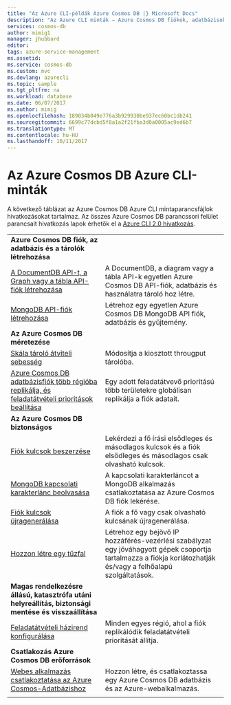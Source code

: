 ```yaml
---
title: "Az Azure CLI-példák Azure Cosmos DB |} Microsoft Docs"
description: "Az Azure CLI minták – Azure Cosmos DB fiókok, adatbázisok, tárolók, régiók és tűzfalak létrehozása és kezelése."
services: cosmos-db
author: mimig1
manager: jhubbard
editor: 
tags: azure-service-management
ms.assetid: 
ms.service: cosmos-db
ms.custom: mvc
ms.devlang: azurecli
ms.topic: sample
ms.tgt_pltfrm: na
ms.workload: database
ms.date: 06/07/2017
ms.author: mimig
ms.openlocfilehash: 189034b049e776a3b929930be937ec60bc1db241
ms.sourcegitcommit: 6699c77dcbd5f8a1a2f21fba3d0a0005ac9ed6b7
ms.translationtype: MT
ms.contentlocale: hu-HU
ms.lasthandoff: 10/11/2017
---
```

# <a name="azure-cli-samples-for-azure-cosmos-db"></a>Az Azure Cosmos DB Azure CLI-minták

A következő táblázat az Azure Cosmos DB Azure CLI mintaparancsfájlok hivatkozásokat tartalmaz. Az összes Azure Cosmos DB parancssori felület parancsait hivatkozás lapok érhetők el a [Azure CLI 2.0 hivatkozás](https://docs.microsoft.com/cli/azure/cosmosdb).

| |  |
|---|---|
|**Azure Cosmos DB fiók, az adatbázis és a tárolók létrehozása**||
|[A DocumentDB API-t, a Graph vagy a tábla API-fiók létrehozása](scripts/create-database-account-collections-cli.md?toc=%2fcli%2fazure%2ftoc.json)| A DocumentDB, a diagram vagy a tábla API-k egyetlen Azure Cosmos DB API-fiók, adatbázis és használatra tároló hoz létre. |
| [MongoDB API-fiók létrehozása](scripts/create-mongodb-database-account-cli.md?toc=%2fcli%2fazure%2ftoc.json) | Létrehoz egy egyetlen Azure Cosmos DB MongoDB API fiók, adatbázis és gyűjtemény. |
|**Az Azure Cosmos DB méretezése**||
| [Skála tároló átviteli sebesség](scripts/scale-collection-throughput-cli.md?toc=%2fcli%2fazure%2ftoc.json) | Módosítja a kiosztott througput tárolóba.|
|[Azure Cosmos DB adatbázisfiók több régióba replikálja, és feladatátvételi prioritások beállítása](scripts/scale-multiregion-cli.md?toc=%2fcli%2fazure%2ftoc.json)|Egy adott feladatátvevő prioritású több területekre globálisan replikálja a fiók adatait.|
|**Az Azure Cosmos DB biztonságos**||
| [Fiók kulcsok beszerzése](scripts/secure-get-account-key-cli.md?toc=%2fcli%2fazure%2ftoc.json) | Lekérdezi a fő írási elsődleges és másodlagos kulcsok és a fiók elsődleges és másodlagos csak olvasható kulcsok.|
| [MongoDB kapcsolati karakterlánc beolvasása](scripts/secure-mongo-connection-string-cli.md?toc=%2fcli%2fazure%2ftoc.json) | A kapcsolati karakterláncot a MongoDB alkalmazás csatlakoztatása az Azure Cosmos DB fiók lekérése.|
|[Fiók kulcsok újragenerálása](scripts/secure-regenerate-key-cli.md?toc=%2fcli%2fazure%2ftoc.json)|A fiók a fő vagy csak olvasható kulcsának újragenerálása.|
|[Hozzon létre egy tűzfal](scripts/create-firewall-cli.md?toc=%2fcli%2fazure%2ftoc.json)| Létrehoz egy bejövő IP hozzáférés-vezérlési szabályzat egy jóváhagyott gépek csoportja tartalmazza a fiókja korlátozhatják és/vagy a felhőalapú szolgáltatások.|
|**Magas rendelkezésre állású, katasztrófa utáni helyreállítás, biztonsági mentése és visszaállítása**||
|[Feladatátvételi házirend konfigurálása](scripts/ha-failover-policy-cli.md?toc=%2fcli%2fazure%2ftoc.json)|Minden egyes régió, ahol a fiók replikálódik feladatátvételi prioritását állítja.|
|**Csatlakozás Azure Cosmos DB erőforrások**||
|[Webes alkalmazás csatlakoztatása az Azure Cosmos-Adatbázishoz](../app-service/scripts/app-service-cli-app-service-documentdb.md?toc=%2fcli%2fazure%2ftoc.json)|Hozzon létre, és csatlakoztassa egy Azure Cosmos DB adatbázis és az Azure-webalkalmazás.|
|||
